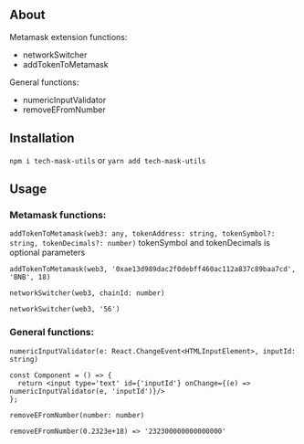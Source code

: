 ## About
Metamask extension functions:
- networkSwitcher
- addTokenToMetamask

General functions:
- numericInputValidator
- removeEFromNumber

## Installation
`npm i tech-mask-utils` or `yarn add tech-mask-utils`

## Usage
### Metamask functions:

`addTokenToMetamask(web3: any, tokenAddress: string, tokenSymbol?: string, tokenDecimals?: number)` tokenSymbol and tokenDecimals is optional parameters
```
addTokenToMetamask(web3, '0xae13d989dac2f0debff460ac112a837c89baa7cd', 'BNB', 18)
```

`networkSwitcher(web3, chainId: number)`
```
networkSwitcher(web3, '56')
```
### General functions:

`numericInputValidator(e: React.ChangeEvent<HTMLInputElement>, inputId: string)`
```
const Component = () => {
  return <input type='text' id={'inputId'} onChange={(e) => numericInputValidator(e, 'inputId')}/>
};
```

`removeEFromNumber(number: number)`
```
removeEFromNumber(0.2323e+18) => '232300000000000000'
```
